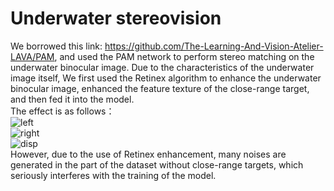 # Underwater stereovision
  We borrowed this link: https://github.com/The-Learning-And-Vision-Atelier-LAVA/PAM, and used the PAM network to perform stereo matching on the underwater binocular image. Due to the characteristics of the underwater image itself, We first used the Retinex algorithm to enhance the underwater binocular image, enhanced the feature texture of the close-range target, and then fed it into the model.  
  The effect is as follows：  
![left](https://user-images.githubusercontent.com/75468763/156276380-43d63817-4207-4276-8f9b-58895c1a6191.jpg)  
![right](https://user-images.githubusercontent.com/75468763/156277077-496393d2-962c-4bd5-91ff-a7a8a3b25643.jpg)  
![disp](https://user-images.githubusercontent.com/75468763/156277332-64257f50-e085-4670-93fd-977f53a98cba.png)  
  However, due to the use of Retinex enhancement, many noises are generated in the part of the dataset without close-range targets, which seriously interferes with the training of the model.
